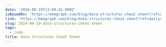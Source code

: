 ```yaml
---
date: '2024-09-19T13:09:41.000Z'
isBasedOn: 'https://memgraph.com/blog/data-structures-cheat-sheet?ref=dailydev'
link: 'https://memgraph.com/blog/data-structures-cheat-sheet?ref=dailydev'
slug: 2024-09-19-data-structures-cheat-sheet
tags:
  - code
title: Data Structures Cheat Sheet
---
```

 
